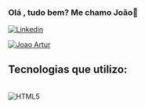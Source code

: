 ### Olá , tudo bem? Me chamo João👋

[![Linkedin](https://img.shields.io/badge/LinkedIn-0077B5?style=for-the-badge&logo=linkedin&logoColor=white)](https://www.linkedin.com/in/joao-gustavo-artur-b37520265/)

[![Joao Artur](https://github-readme-stats.vercel.app/api/top-langs/?username=JoaoArturN&layout=donut)](https://github.com/anuraghazra/github-readme-stats)

## Tecnologias que utilizo:

<div style="display:inline_block"><br>

<img align="center" alt="HTML5" src="https://img.shields.io/badge/HTML5-E34F26?style=for-the-badge&logo=html5&logoColor=white">
  
</div>

